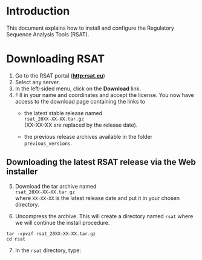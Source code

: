 # Introduction

This document explains how to install and configure the Regulatory Sequence Analysis Tools (RSAT). 

# Downloading RSAT

1. Go to the RSAT portal (**<http:rsat.eu>**)
2. Select any server. 
3. In the left-sided menu,  click on the **Download** link. 
4. Fill in your name and coordinates and accept the license.
You now have access to the download page containing the links to  
     * the latest stable release named  
     `rsat_20XX-XX-XX.tar.gz`  
     (XX-XX-XX are replaced by the release date).
  
     * the previous release archives available in the folder  
       `previous_versions`.
	 
## Downloading the latest RSAT release via the Web installer  

5. Download the tar archive named  
`rsat_20XX-XX-XX.tar.gz`  
where `XX-XX-XX` is the latest release date and put it in your chosen directory.  

6. Uncompress the archive. This will create a directory named `rsat` where we will continue the install procedure.

```
tar -xpvzf rsat_20XX-XX-XX.tar.gz
cd rsat
```

7. In the `rsat` directory, type:

```

```





